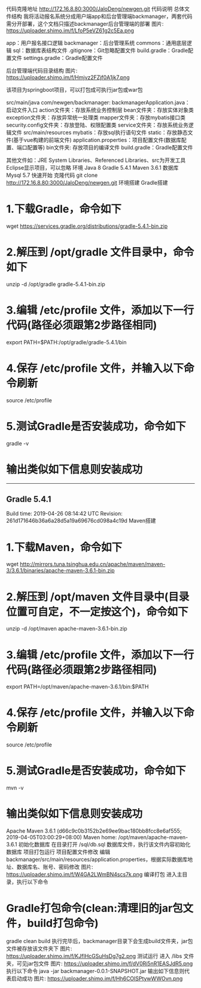 代码克隆地址
http://172.16.8.80:3000/JaloDeng/newgen.git
代码说明
总体文件结构
我将活动报名系统分成用户端app和后台管理端backmanager，两套代码需分开部署，这个文档只描述backmanager后台管理端的部署
图片: https://uploader.shimo.im/f/LfoP5eVZ61g2c5Ea.png

app：用户报名接口逻辑
backmanager：后台管理系统
commons：通用底层逻辑
sql：数据库表结构文件
.gitignore：Git忽略配置文件
build.gradle：Gradle配置文件
settings.gradle：Gradle配置文件

后台管理端代码目录结构
图片: https://uploader.shimo.im/f/Hmjvz2FZjf0A1jk7.png

该项目为springboot项目，可以打包成可执行jar包或war包

src/main/java
com/newgen/backmanager:
backmanagerApplication.java：启动文件入口
action文件夹：存放系统业务控制层
bean文件夹：存放实体对象类
exception文件夹：存放异常统一处理类
mapper文件夹：存放mybatis接口类
security.config文件夹：存放登陆、权限配置类
service文件夹：存放系统业务逻辑文件
src/main/resources
mybatis：存放sql执行语句文件
static：存放静态文件(基于vue构建的前端文件)
application.properties：项目配置文件(数据库配置、端口配置等)
bin文件夹: 存放项目的编译文件
build.gradle：Gradle配置文件

其他文件如：JRE System Libraries、Referenced Libraries、src为开发工具Eclipse显示项目，可以忽略
环境
Java 8
Gradle 5.4.1
Maven 3.6.1
数据库
Mysql 5.7
快速开始
克隆代码
git clone http://172.16.8.80:3000/JaloDeng/newgen.git
环境搭建
Gradle搭建
# 1.下载Gradle，命令如下
wget https://services.gradle.org/distributions/gradle-5.4.1-bin.zip

# 2.解压到 /opt/gradle 文件目录中，命令如下
unzip -d /opt/gradle gradle-5.4.1-bin.zip

# 3.编辑 /etc/profile 文件，添加以下一行代码(路径必须跟第2步路径相同)
export PATH=$PATH:/opt/gradle/gradle-5.4.1/bin

# 4.保存 /etc/profile 文件，并输入以下命令刷新
source /etc/profile

# 5.测试Gradle是否安装成功，命令如下
gradle -v

# 输出类似如下信息则安装成功
------------------------------------------------------------
Gradle 5.4.1
------------------------------------------------------------

Build time:   2019-04-26 08:14:42 UTC
Revision:     261d171646b36a6a28d5a19a69676cd098a4c19d
Maven搭建
# 1.下载Maven，命令如下
wget http://mirrors.tuna.tsinghua.edu.cn/apache/maven/maven-3/3.6.1/binaries/apache-maven-3.6.1-bin.zip

# 2.解压到 /opt/maven 文件目录中(目录位置可自定，不一定按这个)，命令如下
unzip -d /opt/maven apache-maven-3.6.1-bin.zip

# 3.编辑 /etc/profile 文件，添加以下一行代码(路径必须跟第2步路径相同)
export PATH=/opt/maven/apache-maven-3.6.1/bin:$PATH

# 4.保存 /etc/profile 文件，并输入以下命令刷新
source /etc/profile

# 5.测试Gradle是否安装成功，命令如下
mvn -v

# 输出类似如下信息则安装成功
Apache Maven 3.6.1 (d66c9c0b3152b2e69ee9bac180bb8fcc8e6af555; 2019-04-05T03:00:29+08:00)
Maven home: /opt/maven/apache-maven-3.6.1
初始化数据库
在目录打开 /sql/db.sql 数据库文件，执行该文件内容初始化数据库
项目打包运行
项目配置文件修改
编辑 backmanager/src/main/resources/application.properties，根据实际数据库地址、数据库名、账号、密码修改
图片: https://uploader.shimo.im/f/W4GA2LWmBN4scs7k.png
编译打包
进入主目录，执行以下命令
# Gradle打包命令(clean:清理旧的jar包文件，build打包命令)
gradle clean build
执行完毕后，backmanager目录下会生成build文件夹，jar包文件被存放该文件夹下
图片: https://uploader.shimo.im/f/KJfIHcGSuHsDg7g2.png
测试运行
进入 /libs 文件夹，可见jar包文件
图片: https://uploader.shimo.im/f/dV0Ri5nR1EASJdR5.png
执行以下命令
java -jar backmanager-0.0.1-SNAPSHOT.jar
输出如下信息则代表启动成功
图片: https://uploader.shimo.im/f/Hh6COlSPtywWWOvn.png